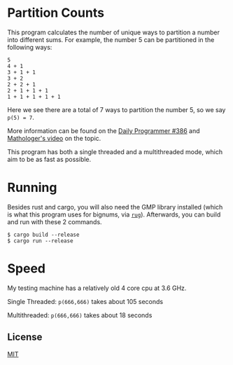 # Partition Counts

This program calculates the number of unique ways to partition a number into different sums. For example, the number 5 can be partitioned in the following ways:

```
5
4 + 1
3 + 1 + 1
3 + 2
2 + 2 + 1
2 + 1 + 1 + 1
1 + 1 + 1 + 1 + 1
```

Here we see there are a total of 7 ways to partition the number 5, so we say `p(5) = 7`.

More information can be found on the [Daily Programmer #386](https://old.reddit.com/r/dailyprogrammer/comments/jfcuz5/20201021_challenge_386_intermediate_partition/) and [Mathologer's video](https://www.youtube.com/watch?v=iJ8pnCO0nTY) on the topic.

This program has both a single threaded and a multithreaded mode, which aim to be as fast as possible.

# Running
Besides rust and cargo, you will also need the GMP library installed (which is what this program uses for bignums, via [`rug`](https://crates.io/crates/rug)). Afterwards, you can build and run with these 2 commands.
```
$ cargo build --release
$ cargo run --release
```

# Speed
My testing machine has a relatively old 4 core cpu at 3.6 GHz.

Single Threaded: `p(666,666)` takes about 105 seconds

Multithreaded: `p(666,666)` takes about 18 seconds

## License
[MIT](https://choosealicense.com/licenses/mit/)